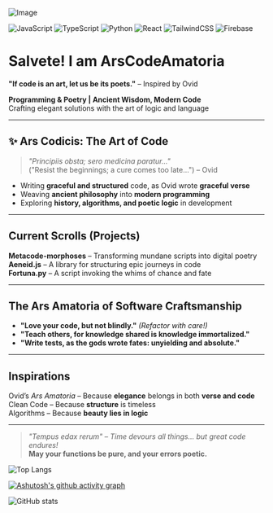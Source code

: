 ![Image](https://github.com/user-attachments/assets/67a26aa4-6077-480b-af3a-207c88cfcff2)

![JavaScript](https://img.shields.io/badge/Language-JavaScript-yellow)
![TypeScript](https://img.shields.io/badge/Language-TypeScript-blue)
![Python](https://img.shields.io/badge/Language-Python-green)
![React](https://img.shields.io/badge/Framework-React-61DAFB)
![TailwindCSS](https://img.shields.io/badge/Styling-TailwindCSS-38BDF8)
![Firebase](https://img.shields.io/badge/Backend-Firebase-ffca28)

# Salvete! I am ArsCodeAmatoria

 **"If code is an art, let us be its poets."** – Inspired by Ovid  

 **Programming & Poetry | Ancient Wisdom, Modern Code**   
 Crafting elegant solutions with the art of logic and language  

---

## ✨ Ars Codicis: The Art of Code
> *"Principiis obsta; sero medicina paratur..."*  
> ("Resist the beginnings; a cure comes too late...") – Ovid

-  Writing **graceful and structured** code, as Ovid wrote **graceful verse**  
-  Weaving **ancient philosophy** into **modern programming**  
-  Exploring **history, algorithms, and poetic logic** in development  

---

##  Current Scrolls (Projects)
 **Metacode-morphoses** – Transforming mundane scripts into digital poetry  
 **Aeneid.js** – A library for structuring epic journeys in code  
 **Fortuna.py** – A script invoking the whims of chance and fate  

---

##  The Ars Amatoria of Software Craftsmanship
- **"Love your code, but not blindly."** *(Refactor with care!)*  
- **"Teach others, for knowledge shared is knowledge immortalized."**  
- **"Write tests, as the gods wrote fates: unyielding and absolute."**  

---

##  Inspirations
 Ovid’s *Ars Amatoria* – Because **elegance** belongs in both **verse and code**  
 Clean Code – Because **structure** is timeless  
 Algorithms – Because **beauty lies in logic**  

---


> *"Tempus edax rerum" – Time devours all things... but great code endures!*  
 **May your functions be pure, and your errors poetic.**

![Top Langs](https://github-readme-stats.vercel.app/api/top-langs/?username=ArsCodeAmatoria&layout=compact)

[![Ashutosh's github activity graph](https://github-readme-activity-graph.vercel.app/graph?username=ArsCodeAmatoria&bg_color=ffcfe9&color=9e4c98&line=9e4c98&point=403d3d&area=true&hide_border=true)](https://github.com/ashutosh00710/github-readme-activity-graph)

![GitHub stats](https://github-readme-stats.vercel.app/api?username=ArsCodeAmatoria&show_icons=true&theme=dracula)

